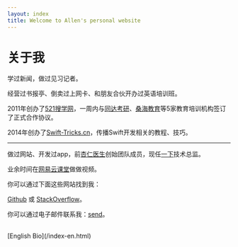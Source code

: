 ```yaml
---
layout: index
title: Welcome to Allen's personal website
---
```

关于我
===============

学过新闻，做过见习记者。

经营过书报亭、倒卖过上网卡、和朋友合伙开办过英语培训班。

2011年创办了[521搜学网](http://baike.baidu.com/link?url=kVsLkHqZjB1ITwRhY4BqBxKKN-_mYTTXzMtejsdZ_RAdNAThCOMmVy2vuIyiGzs5DF134mDeG_paOrsGA2WggK)，一周内与[同达考研](http://www.kaoyantd.com/)、[桑海教育](http://www.studyget.com/org-27.html)等5家教育培训机构签订了正式合作协议。

2014年创办了[Swift-Tricks.cn](http://swift-tricks.cn/)，传播Swift开发相关的教程、技巧。

-------------

做过网站、开发过app，前[杏仁医生](http://xingren.com/)创始团队成员，现任[一下](http://www.yixia.co/)技术总监。

业余时间在[网易云课堂](http://study.163.com/u/7624337706)做做视频。

你可以通过下面这些网站找到我：

[Github](https://github.com/julyyq) 或 [StackOverflow](http://stackoverflow.com/users/1843805/allen)。

你可以通过电子邮件联系我：[send](mailto:colorfuljuly@gmail.com)。

<br>
[English Bio](/index-en.html)